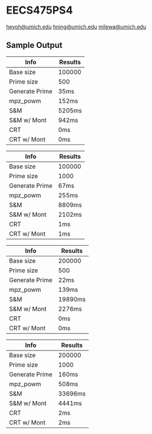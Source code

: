 EECS475PS4
==========

heyoh@umich.edu
hning@umich.edu
milewa@umich.edu

Sample Output
-------------

Info           |Results
---------------|---------------
Base size      |100000
Prime size     |500
Generate Prime |35ms
mpz_powm       |152ms
S&M            |5205ms
S&M w/ Mont    |942ms
CRT            |0ms
CRT w/ Mont    |0ms

Info           |Results
---------------|---------------
Base size      |100000
Prime size     |1000
Generate Prime |67ms
mpz_powm       |255ms
S&M            |8809ms
S&M w/ Mont    |2102ms
CRT            |1ms
CRT w/ Mont    |1ms

Info           |Results
---------------|---------------
Base size      |200000
Prime size     |500
Generate Prime |22ms
mpz_powm       |139ms
S&M            |19890ms
S&M w/ Mont    |2276ms
CRT            |0ms
CRT w/ Mont    |0ms

Info           |Results
---------------|---------------
Base size      |200000
Prime size     |1000
Generate Prime |160ms
mpz_powm       |508ms
S&M            |33696ms
S&M w/ Mont    |4441ms
CRT            |2ms
CRT w/ Mont    |2ms
